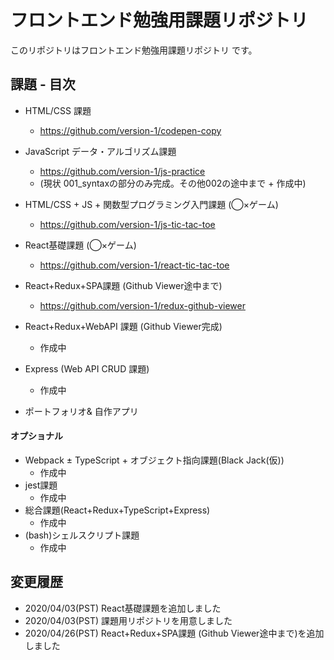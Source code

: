 # フロントエンド勉強用課題リポジトリ 

このリポジトリはフロントエンド勉強用課題リポジトリ です。


## 課題 - 目次

- HTML/CSS 課題
  - https://github.com/version-1/codepen-copy
- JavaScript データ・アルゴリズム課題 
  - https://github.com/version-1/js-practice
  - (現状 001_syntaxの部分のみ完成。その他002の途中まで + 作成中)
- HTML/CSS + JS + 関数型プログラミング入門課題 (◯×ゲーム)
  - https://github.com/version-1/js-tic-tac-toe
- React基礎課題 (◯×ゲーム)
  - https://github.com/version-1/react-tic-tac-toe
- React+Redux+SPA課題 (Github Viewer途中まで)
  - https://github.com/version-1/redux-github-viewer
- React+Redux+WebAPI 課題 (Github Viewer完成)
  - 作成中

- Express (Web API CRUD 課題)
  - 作成中
- ポートフォリオ& 自作アプリ

#### オプショナル

- Webpack ± TypeScript + オブジェクト指向課題(Black Jack(仮))
  - 作成中
- jest課題
  - 作成中
- 総合課題(React+Redux+TypeScript+Express)
  - 作成中
- (bash)シェルスクリプト課題
  - 作成中

## 変更履歴

- 2020/04/03(PST) React基礎課題を追加しました 
- 2020/04/03(PST) 課題用リポジトリを用意しました
- 2020/04/26(PST) React+Redux+SPA課題 (Github Viewer途中まで)を追加しました

